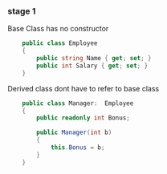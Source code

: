 ### stage 1
Base Class has no constructor
```csharp
    public class Employee
    {
        public string Name { get; set; }
        public int Salary { get; set; }
    }
```
Derived class dont have to refer to base class
```csharp
    public class Manager:  Employee
    {
        public readonly int Bonus;

        public Manager(int b) 
        {
            this.Bonus = b;
        }
    }
```  
    


